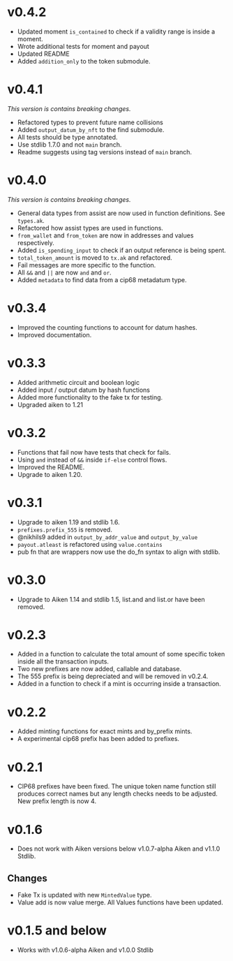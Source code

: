 # v0.4.2

- Updated moment `is_contained` to check if a validity range is inside a moment.
- Wrote additional tests for moment and payout
- Updated README
- Added `addition_only` to the token submodule.

# v0.4.1

*This version is contains breaking changes.*

- Refactored types to prevent future name collisions
- Added `output_datum_by_nft` to the find submodule.
- All tests should be type annotated.
- Use stdlib 1.7.0 and not `main` branch.
- Readme suggests using tag versions instead of `main` branch.

# v0.4.0

*This version is contains breaking changes.*

- General data types from assist are now used in function definitions. See `types.ak`.
- Refactored how assist types are used in functions.
- `from_wallet` and `from_token` are now in addresses and values respectively.
- Added `is_spending_input` to check if an output reference is being spent.
- `total_token_amount` is moved to `tx.ak` and refactored.
- Fail messages are more specific to the function.
- All `&&` and `||` are now `and` and `or`.
- Added `metadata` to find data from a cip68 metadatum type.

# v0.3.4

- Improved the counting functions to account for datum hashes.
- Improved documentation.

# v0.3.3

- Added arithmetic circuit and boolean logic
- Added input / output datum by hash functions
- Added more functionality to the fake tx for testing.
- Upgraded aiken to 1.21

# v0.3.2

- Functions that fail now have tests that check for fails.
- Using `and` instead of `&&` inside `if-else` control flows.
- Improved the README.
- Upgrade to aiken 1.20.

# v0.3.1

- Upgrade to aiken 1.19 and stdlib 1.6.
- `prefixes.prefix_555` is removed.
- @nikhils9 added in `output_by_addr_value` and `output_by_value`
- `payout.atleast` is refactored using `value.contains`
- pub fn that are wrappers now use the do_fn syntax to align with stdlib.

# v0.3.0

- Upgrade to Aiken 1.14 and stdlib 1.5, list.and and list.or have been removed.

# v0.2.3

- Added in a function to calculate the total amount of some specific token inside all the transaction inputs. 
- Two new prefixes are now added, callable and database. 
- The 555 prefix is being depreciated and will be removed in v0.2.4.
- Added in a function to check if a mint is occurring inside a transaction.

# v0.2.2

- Added minting functions for exact mints and by_prefix mints. 
- A experimental cip68 prefix has been added to prefixes.

# v0.2.1

- CIP68 prefixes have been fixed. The unique token name function still produces correct names but any length checks needs to be adjusted. New prefix length is now 4.

# v0.1.6

- Does not work with Aiken versions below v1.0.7-alpha Aiken and v1.1.0 Stdlib.

## Changes

- Fake Tx is updated with new `MintedValue` type.
- Value add is now value merge. All Values functions have been updated.

# v0.1.5 and below

- Works with v1.0.6-alpha Aiken and v1.0.0 Stdlib